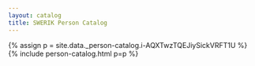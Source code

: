 ```yaml
---
layout: catalog
title: SWERIK Person Catalog
---
```

{% assign p = site.data._person-catalog.i-AQXTwzTQEJiySickVRFT1U %}
{% include person-catalog.html p=p %}

